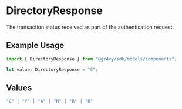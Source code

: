# DirectoryResponse

The transaction status received as part of the authentication request.

## Example Usage

```typescript
import { DirectoryResponse } from "@gr4vy/sdk/models/components";

let value: DirectoryResponse = "C";
```

## Values

```typescript
"C" | "Y" | "A" | "N" | "R" | "U"
```